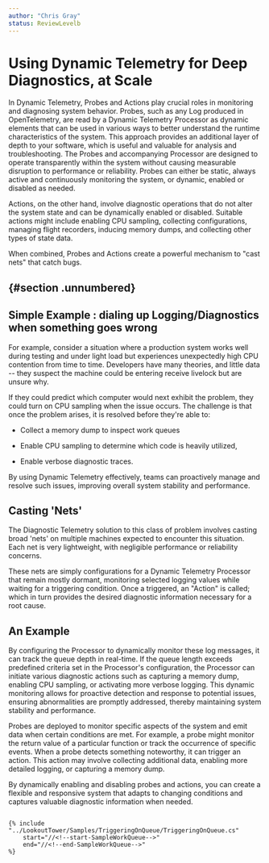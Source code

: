 ```yaml
---
author: "Chris Gray"
status: ReviewLevelb
---
```


# Using Dynamic Telemetry for Deep Diagnostics, at Scale

In Dynamic Telemetry, Probes and Actions play crucial roles in
monitoring and diagnosing system behavior. Probes, such as any Log
produced in OpenTelemetry, are read by a Dynamic Telemetry Processor as
dynamic elements that can be used in various ways to better understand
the runtime characteristics of the system. This approach provides an
additional layer of depth to your software, which is useful and valuable
for analysis and troubleshooting. The Probes and accompanying Processor
are designed to operate transparently within the system without causing
measurable disruption to performance or reliability. Probes can either
be static, always active and continuously monitoring the system, or
dynamic, enabled or disabled as needed.

Actions, on the other hand, involve diagnostic operations that do not
alter the system state and can be dynamically enabled or disabled.
Suitable actions might include enabling CPU sampling, collecting
configurations, managing flight recorders, inducing memory dumps, and
collecting other types of state data.

When combined, Probes and Actions create a powerful mechanism to "cast
nets" that catch bugs.

##  {#section .unnumbered}

## Simple Example : dialing up Logging/Diagnostics when something goes wrong

For example, consider a situation where a production system works well
during testing and under light load but experiences unexpectedly high
CPU contention from time to time. Developers have many theories, and
little data -- they suspect the machine could be entering receive
livelock but are unsure why.

If they could predict which computer would next exhibit the problem,
they could turn on CPU sampling when the issue occurs. The challenge is
that once the problem arises, it is resolved before they're able to:

-   Collect a memory dump to inspect work queues

-   Enable CPU sampling to determine which code is heavily utilized,

-   Enable verbose diagnostic traces.

By using Dynamic Telemetry effectively, teams can proactively manage and
resolve such issues, improving overall system stability and performance.

## Casting 'Nets'

The Diagnostic Telemetry solution to this class of problem involves
casting broad 'nets' on multiple machines expected to encounter this
situation. Each net is very lightweight, with negligible performance or
reliability concerns.

These nets are simply configurations for a Dynamic Telemetry Processor
that remain mostly dormant, monitoring selected logging values while
waiting for a triggering condition. Once a triggered, an "Action" is
called; which in turn provides the desired diagnostic information
necessary for a root cause.

## An Example

By configuring the Processor to dynamically monitor these log messages,
it can track the queue depth in real-time. If the queue length exceeds
predefined criteria set in the Processor's configuration, the Processor
can initiate various diagnostic actions such as capturing a memory dump,
enabling CPU sampling, or activating more verbose logging. This dynamic
monitoring allows for proactive detection and response to potential
issues, ensuring abnormalities are promptly addressed, thereby
maintaining system stability and performance.

Probes are deployed to monitor specific aspects of the system and emit
data when certain conditions are met. For example, a probe might monitor
the return value of a particular function or track the occurrence of
specific events. When a probe detects something noteworthy, it can
trigger an action. This action may involve collecting additional data,
enabling more detailed logging, or capturing a memory dump.

By dynamically enabling and disabling probes and actions, you can create
a flexible and responsive system that adapts to changing conditions and
captures valuable diagnostic information when needed.


``` cdocs

{% include "../LookoutTower/Samples/TriggeringOnQueue/TriggeringOnQueue.cs"
    start="//<!--start-SampleWorkQueue-->"
    end="//<!--end-SampleWorkQueue-->"
%}

```